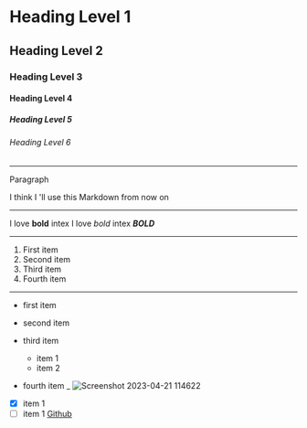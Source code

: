 # Heading Level 1
## Heading Level 2
### Heading Level 3
#### Heading Level 4
##### Heading Level 5
###### Heading Level 6
_______________________________________________________________________________________________________
Paragraph 

I think I 'll use this Markdown from now on
________________________________________________________________________________________________________

I love **bold** intex
I love _bold_ intex
***BOLD***
________________________________________________________________________________________________________

1. First item 
2. Second item 
3. Third item 
4. Fourth item 
_______________________________________________________________________________________________________
- first item
- second item
- third item 
   * item 1
   * item 2
       
- fourth item
_
![Screenshot 2023-04-21 114622](https://user-images.githubusercontent.com/132736981/236607627-c32e443a-df20-4873-9b72-d745eca09d3a.png)
- [X] item 1
- [ ] item 1
 [Github](https://www.w3schools.com/whatis/whatis_github.asp) 
